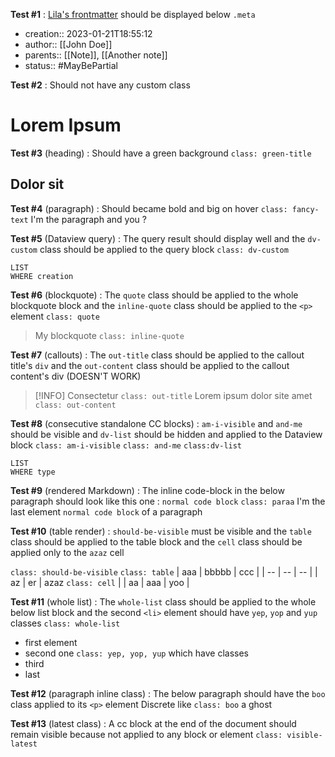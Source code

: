 **Test #1** : [Lila's frontmatter](https://forum.obsidian.md/t/a-frontmatter-that-finally-supports-links-lilas-frontmatter/53087/) should be displayed below
`.meta`
- creation:: 2023-01-21T18:55:12
- author:: [[John Doe]]
- parents:: [[Note]], [[Another note]]
- status:: #MayBePartial 


**Test #2** : Should not have any custom class
# Lorem Ipsum

**Test #3** (heading) : Should have a green background
`class: green-title`
## Dolor sit

**Test #4** (paragraph) : Should became bold and big on hover
`class: fancy-text`
I'm the paragraph and you ?

**Test #5** (Dataview query) : The query result should display well and the `dv-custom` class should be applied to the query block
`class: dv-custom`
```dataview
LIST
WHERE creation
```
**Test #6** (blockquote) : The `quote` class should be applied to the whole blockquote block and the `inline-quote` class should be applied to the `<p>` element
`class: quote`
> My blockquote 
`class: inline-quote`

**Test #7** (callouts) : The `out-title` class should be applied to the callout title's `div` and the `out-content` class should be applied to the callout content's div (DOESN'T WORK)

> [!INFO] Consectetur `class: out-title`
> Lorem ipsum dolor site amet
> `class: out-content`


**Test #8** (consecutive standalone CC blocks) : `am-i-visible` and `and-me` should be visible and `dv-list` should be hidden and applied to the Dataview block
`class: am-i-visible`
`class: and-me`
`class:dv-list`
```dataview
LIST
WHERE type
```

**Test #9** (rendered Markdown) : The inline code-block in the below paragraph should look like this one : `normal code block`
`class: paraa`
I'm the last element `normal code block` of a paragraph 

**Test #10** (table render) : `should-be-visible` must be visible and the `table` class should be applied to the table block and the `cell` class should be applied only to the `azaz` cell

`class: should-be-visible`
`class: table`
| aaa | bbbbb | ccc |
| -- | -- | -- |
| az | er | azaz `class: cell` |
| aa | aaa | yoo |

**Test #11** (whole list) : The `whole-list` class should be applied to the whole below list block and the second `<li>` element should have `yep`, `yop` and `yup` classes
`class: whole-list`
- first element
- second one `class: yep, yop, yup`  which have classes
- third
- last

**Test #12** (paragraph inline class) : The below paragraph should have the `boo` class applied to its `<p>` element
Discrete like `class: boo`  a ghost

**Test #13** (latest class) : A cc block at the end of the document should remain visible because not applied to any block or element
`class: visible-latest`